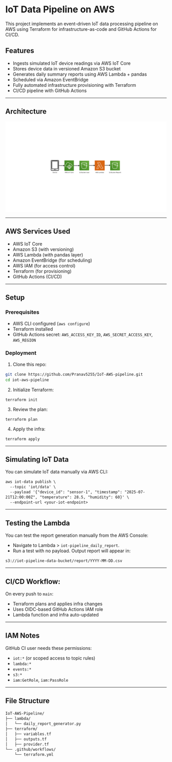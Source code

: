 # IoT Data Pipeline on AWS

This project implements an event-driven IoT data processing pipeline on AWS using Terraform for infrastructure-as-code and GitHub Actions for CI/CD.

## Features

- Ingests simulated IoT device readings via AWS IoT Core
- Stores device data in versioned Amazon S3 bucket
- Generates daily summary reports using AWS Lambda + pandas
- Scheduled via Amazon EventBridge
- Fully automated infrastructure provisioning with Terraform
- CI/CD pipeline with GitHub Actions

---

## Architecture
<p align="center">  
  <img src="./assets/architecture.png" alt="Project Logo">  
</p>

---

## AWS Services Used

- AWS IoT Core
- Amazon S3 (with versioning)
- AWS Lambda (with pandas layer)
- Amazon EventBridge (for scheduling)
- AWS IAM (for access control)
- Terraform (for provisioning)
- GitHub Actions (CI/CD)

---

## Setup

### Prerequisites

- AWS CLI configured (`aws configure`)
- Terraform installed
- GitHub Actions secret: `AWS_ACCESS_KEY_ID`, `AWS_SECRET_ACCESS_KEY`, `AWS_REGION`

### Deployment

1. Clone this repo:

```bash
git clone https://github.com/Pranav5255/IoT-AWS-pipeline.git
cd iot-aws-pipeline
```

2. Initialize Terraform:
```
terraform init
```

3. Review the plan:
```
terraform plan
```

4. Apply the infra:
```
terraform apply
```

---

## Simulating IoT Data
You can simulate IoT data manually via AWS CLI:
```
aws iot-data publish \
  --topic 'iot/data' \
  --payload '{"device_id": "sensor-1", "timestamp": "2025-07-21T12:00:00Z", "temperature": 28.5, "humidity": 60}' \
  --endpoint-url <your-iot-endpoint>
```
---

## Testing the Lambda
You can test the report generation manually from the AWS Console:
- Navigate to Lambda > `iot-pipeline_daily_report`.
- Run a test with no payload.
Output report will appear in:
```
s3://iot-pipeline-data-bucket/report/YYYY-MM-DD.csv
```
---
## CI/CD Workflow:
On every push to `main`:
- Terraform plans and applies infra changes
- Uses OIDC-based GitHub Actions IAM role
- Lambda function and infra auto-updated
---

## IAM Notes
GitHub CI user needs these permissions:
- `iot:*` (or scoped access to topic rules)
- `lambda:*`
- `events:*`
- `s3:*`
- `iam:GetRole`, `iam:PassRole`

---

## File Structure
```
IoT-AWS-Pipeline/
├── lambda/
│   └── daily_report_generator.py
├── terraform/
│   ├── variables.tf
│   ├── outputs.tf
│   ├── provider.tf
└── .github/workflows/
    └── terraform.yml
```


